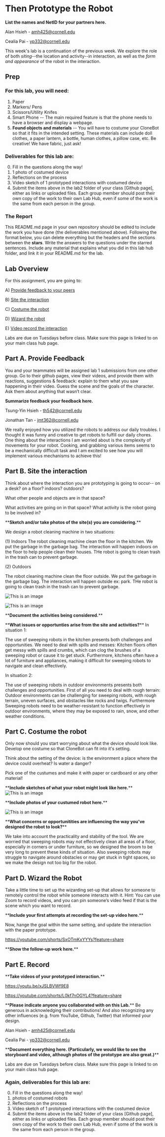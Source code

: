 # Then Prototype the Robot
**List the names and NetID for your partners here.**

Alan Hsieh - amh425@cornell.edu

Cealia Pai - yp332@cornell.edu

This week's lab is a continuation of the previous week. We explore the role of both *siting*--the location and activity--in interaction, as well as the *form and appearance* of the robot in the interaction.


## Prep

### For this lab, you will need:
1. Paper
2. Markers/ Pens
3. Scissors/Utility Knifes
4. Smart Phone -- The main required feature is that the phone needs to have a browser and display a webpage.
5. **Found objects and materials** -- You will have to costume your CloneBot so that it fits in the intended setting. These materials can include doll clothes, a paper lantern, a bottle, human clothes, a pillow case, etc. Be creative! We have fabric, just ask!
   




### Deliverables for this lab are: 

0. Fill in the questions along the way! 
1. 1 photo of costumed device
2. Reflections on the process
3. Video sketch of 1 prototyped interactions with costumed device
4. Submit the items above in the lab2 folder of your class [Github page], either as links or uploaded files. Each group member should post their own copy of the work to their own Lab Hub, even if some of the work is the same from each person in the group.

### The Report 
This README.md page in your own repository should be edited to include the work you have done (the deliverables mentioned above). Following the format below, you can delete everything but the headers and the sections between the **stars**. Write the answers to the questions under the starred sentences. Include any material that explains what you did in this lab hub folder, and link it in your README.md for the lab.

## Lab Overview
For this assignment, you are going to:

A) [Provide feedback to your peers](#part-a-provide-feedback)

B) [Site the interaction](#part-b-site-the-interaction)

C) [Costume the robot](#part-c-costume-the-robot)

D) [Wizard the robot](#part-d-wizard-the-robot) 

E) [Video record the interaction](#part-e-record)

Labs are due on Tuesdays before class. Make sure this page is linked to on your main class hub page.

## Part A. Provide Feedback
You and your teammates will be assigned lab 1 submissions from one other group. Go to their github pages, view their videos, and provide them with reactions, suggestions & feedback: explain to them what you saw happening in their video. Guess the scene and the goals of the character. Ask them about anything that wasn’t clear.

**Summarize feedback your feedback here.**

Tsung-Yin Hsieh - th542@cornell.edu

Jonathan Tan - jmt362@cornell.edu

We really enjoyed how you utilized the robots to address our daily troubles. I thought it was funny and creative to get robots to fulfill our daily chores. One thing about the interactions I am worried about is the complexity of movements for your robot. Cooking, and grabbing various items seems to be a mechanically difficult task and I am excited to see how you will implement various mechanisms to achieve this!


## Part B. Site the interaction

Think about where the interaction you are prototyping is going to occur-- on a desk? on a floor? indoors? outdoors?

What other people and objects are in that space?

What activities are going on in that space? What activity is the robot going to be involved in?

\*\***Sketch and/or take photos of the site(s) you are considering.**\*\*

We design a robot cleaning machine in two situations:

(1) Indoors
 The robot cleaning machine clean the floor in the kitchen. We put the garbage in the garbage bag. The interaction will happen indoors on the floor to help people clean their houses. THe robot is going to clean trash in the trash can to prevent garbage.

(2) Outdoors

 The robot cleaning machine clean the floor outside. We put the garbage in the garbage bag. The interaction will happen outside ex: park. THe robot is going to clean trash in the trash can to prevent garbage.

![This is an image](https://github.com/alan7622/Mobile_HRI_Lab_Hub/blob/c0a870854dab96e03043c34f0d10c0d546961e5a/Lab2/clone-storyboard.jpg)

![This is an image](https://github.com/alan7622/Mobile_HRI_Lab_Hub/blob/f254ee39c9d2f20812b153d3a53c2755e31d02f1/Lab2/clone-storyboard1.jpg)

\*\***Document the activities being considered.**\*\*


\*\***What issues or opportunties arise from the site and activities?**\*\*
In situation 1:

The use of sweeping robots in the kitchen presents both challenges and opportunities. We need to deal with spills and messes: Kitchen floors often get messy with spills and crumbs, which can clog the brushes of a sweeping robot or cause it to get stuck. Furthermore, kitchens often have a lot of furniture and appliances, making it difficult for sweeping robots to navigate and clean effectively.

In situation 2:

The use of sweeping robots in outdoor environments presents both challenges and opportunities. First of all you need to deal with rough terrain: Outdoor environments can be challenging for sweeping robots, with rough terrain, uneven surfaces, and obstacles like rocks and twigs. Furthermore Sweeping robots need to be weather-resistant to function effectively in outdoor environments, where they may be exposed to rain, snow, and other weather conditions.

## Part C. Costume the robot

Only now should you start worrying about what the device should look like. Develop one costume so that CloneBot can fit into it's setting.

Think about the setting of the device: is the environment a place where the device could overheat? Is water a danger? 

Pick one of the custumes and make it with paper or cardboard or any other material!

\*\***Include sketches of what your robot might look like here.**\*\*
![This is an image](https://github.com/alan7622/Mobile_HRI_Lab_Hub/blob/ac7c2274ae614496ec41ff520f4297b5728d085d/Lab2/car.jpg)

\*\***Include photos of your custumed robot here.**\*\*

![This is an image](https://github.com/alan7622/Mobile_HRI_Lab_Hub/blob/ac7c2274ae614496ec41ff520f4297b5728d085d/Lab2/car1.jpg)

\*\***What concerns or opportunitities are influencing the way you've designed the robot to look?**\*\*

We take into account the practicality and stability of the tool. We are worried that sweeping robots may not effectively clean all areas of a floor, especially in corners or under furniture, so we designed the broom to be very long to prevent these kinds of situation. Also sweeping robots may struggle to navigate around obstacles or may get stuck in tight spaces, so we make the design not too big for the robot.

## Part D. Wizard the Robot
Take a little time to set up the wizarding set-up that allows for someone to remotely control the robot while someone interacts with it. Hint: You can use Zoom to record videos, and you can pin someone’s video feed if that is the scene which you want to record. 

\*\***Include your first attempts at recording the set-up video here.**\*\*

Now, hange the goal within the same setting, and update the interaction with the paper prototype. 

https://youtube.com/shorts/SxOTmKxYYYs?feature=share

\*\***Show the follow-up work here.**\*\*

## Part E. Record

\*\***Take videos of your prototyped interaction.**\*\*

https://youtu.be/xJSLBVWf9E8

https://youtube.com/shorts/L0kf7nOGYL4?feature=share

\*\***Please indicate anyone you collaborated with on this Lab.**\*\*
Be generous in acknowledging their contributions! And also recognizing any other influences (e.g. from YouTube, Github, Twitter) that informed your design. 

Alan Hsieh - amh425@cornell.edu

Cealia Pai - yp332@cornell.edu

\*\***Document everything here. (Particularly, we would like to see the storyboard and video, although photos of the prototype are also great.)**\*\*

Labs are due on Tuesdays before class. Make sure this page is linked to on your main class hub page.

### Again, deliverables for this lab are: 

0. Fill in the questions along the way! 
1. photos of costumed robots
2. Reflections on the process
3. Video sketch of 1 prototyped interactions with the costumed device
4. Submit the items above in the lab2 folder of your class [Github page], either as links or uploaded files. Each group member should post their own copy of the work to their own Lab Hub, even if some of the work is the same from each person in the group.
